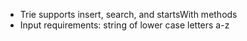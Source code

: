 * Trie supports insert, search, and startsWith methods
* Input requirements: string of lower case letters a-z
